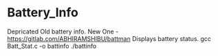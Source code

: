 # Battery_Info
Depricated Old battery info. New One - https://gitlab.com/ABHIRAMSHIBU/battman
Displays battery status.
gcc Batt_Stat.c -o battinfo
./battinfo
